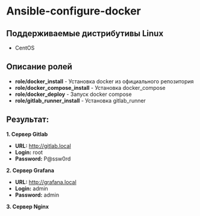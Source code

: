 # Ansible-configure-docker

## Поддерживаемые дистрибутивы Linux
* CentOS

## Описание ролей
* **role/docker_install** - Установка docker из официального репозитория
* **role/docker_compose_install** - Установка docker_compose
* **role/docker_deploy** - Запуск docker compose
* **role/gitlab_runner_install** - Установка gitlab_runner

## Результат:
**1. Сервер Gitlab** 
* **URL:** http://gitlab.local 
* **Login:** root
* **Password:** P@ssw0rd

**2. Сервер Grafana** 
* **URL:** http://grafana.local
* **Login:** admin
* **Password:** admin

**3. Сервер Nginx**
